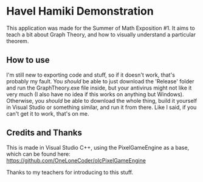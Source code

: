 # Havel Hamiki Demonstration

This application was made for the Summer of Math Exposition #1. It aims to teach a bit about Graph Theory, and how to visually understand a particular theorem.

## How to use

I'm still new to exporting code and stuff, so if it doesn't work, that's probably my fault. You *should* be able to just download the 'Release' folder and run the GraphTheory.exe file inside, but your antivirus might not like it very much (I also have no idea if this works on anything but Windows). Otherwise, you *should* be able to download the whole thing, build it yourself in Visual Studio or something similar, and run it from there.
Like I said, if you can't get it to work, that's on me.

## Credits and Thanks

This is made in Visual Studio C++, using the PixelGameEngine as a base, which can be found here: https://github.com/OneLoneCoder/olcPixelGameEngine

Thanks to my teachers for introducing to this stuff.

